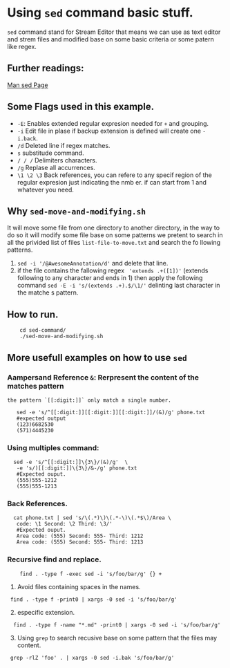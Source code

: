 # Using `sed` command basic stuff.
`sed` command stand for Stream Editor that means we can use as text editor and strem files and modified base on
some basic criteria or some patern like regex.

## Further readings:
[Man sed Page](https://linux.die.net/man/1/sed)

## Some Flags used in this example.
 * `-E`: Enables extended regular expresion needed for `+` and grouping.
 * `-i` Edit file in plase if backup extension is defined will create one `-i.back`.
 * `/d` Deleted line if regex matches.
 * `s` substitude command.
 * `/ / /` Delimiters characters.
 * `/g` Replase all accurrences.
 * `\1 \2 \3` Back references, you can refere to any specif region of the regular expresion just indicating the nmb   er. if can start from 1 and whatever you need.

## Why `sed-move-and-modifying.sh`
  It will move some file from one directory to another directory, in the way to do so it will modify some file base  on some patterns we pretent to search in all the privided list of files `list-file-to-move.txt` and search the fo  llowing patterns.
   1. `sed -i '/@AwesomeAnnotation/d'` and delete that line.
   2. if the file contains the fallowing regex ` 'extends .+([1])'` (extends following to any character and ends in      1) then apply the following command `sed -E -i 's/(extends .+).$/\1/'` delinting last character in the matche      s pattern.

## How to run.

````shell
    cd sed-command/
    ./sed-move-and-modifying.sh
````

## More usefull examples on how to use `sed`
### Aampersand Reference `&`: Rerpresent the content of the matches pattern
    the pattern `[[:digit:]]` only match a single number.
````shell
   sed -e 's/^[[:digit:]][[:digit:]][[:digit:]]/(&)/g' phone.txt
   #expected output
   (123)6682530
   (571)4445230
````

### Using multiples command:
````shell
  sed -e 's/^[[:digit:]]\{3\}/(&)/g'  \ 
   -e 's/)[[:digit:]]\{3\}/&-/g' phone.txt 
   #Expected ouput.
   (555)555-1212 
   (555)555-1213
````

### Back References.
````shell
  cat phone.txt | sed 's/\(.*)\)\(.*-\)\(.*$\)/Area \ 
   code: \1 Second: \2 Third: \3/' 
   #Expected ouput.
   Area code: (555) Second: 555- Third: 1212 
   Area code: (555) Second: 555- Third: 1213
````

### Recursive find and replace.
````shelll
    find . -type f -exec sed -i 's/foo/bar/g' {} +
````
  1. Avoid files containing spaces in the names.
````shell
 find . -type f -print0 | xargs -0 sed -i 's/foo/bar/g'
````
  2. especific extension.
````shell
  find . -type f -name "*.md" -print0 | xargs -0 sed -i 's/foo/bar/g'
````
  3. Using `grep` to search recusive base on some pattern that the files may content.
````shell
 grep -rlZ 'foo' . | xargs -0 sed -i.bak 's/foo/bar/g'
````

